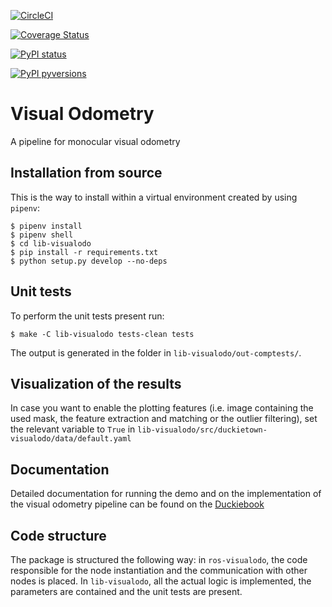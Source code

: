 [![CircleCI](https://circleci.com/gh/duckietown/duckietown-visualodo.svg?style=shield)](https://circleci.com/gh/duckietown/duckietown-visualodo)

[![Coverage Status](https://coveralls.io/repos/github/duckietown/duckietown-visualodo/badge.svg?branch=master)](https://coveralls.io/github/duckietown/duckietown-visualodo?branch=master)

[![PyPI status](https://img.shields.io/pypi/status/duckietown_visualodo.svg)](https://pypi.python.org/pypi/duckietown_visualodo/)


[![PyPI pyversions](https://img.shields.io/pypi/pyversions/duckietown_visualodo.svg)](https://pypi.python.org/pypi/duckietown_visualodo/)


# Visual Odometry

A pipeline for monocular visual odometry


## Installation from source

This is the way to install within a virtual environment created by
using `pipenv`:

    $ pipenv install
    $ pipenv shell
    $ cd lib-visualodo
    $ pip install -r requirements.txt
    $ python setup.py develop --no-deps


## Unit tests

To perform the unit tests present run:

    $ make -C lib-visualodo tests-clean tests

The output is generated in the folder in `lib-visualodo/out-comptests/`.

## Visualization of the results

In case you want to enable the plotting features (i.e. image containing the used mask, the feature extraction and matching or the outlier filtering), set the relevant variable to `True` in `lib-visualodo/src/duckietown-visualodo/data/default.yaml`

## Documentation

Detailed documentation for running the demo and on the implementation of the visual odometry pipeline can be found on the [Duckiebook](http://docs.duckietown.org/DT18/opmanual_duckiebot/out/demo_visualodometry.html)

## Code structure

The package is structured the following way: in `ros-visualodo`, the code responsible for the node instantiation and the communication with other nodes is placed. In `lib-visualodo`, all the actual logic is implemented, the parameters are contained and the unit tests are present.
